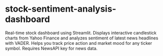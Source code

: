 # stock-sentiment-analysis-dashboard
Real-time stock dashboard using Streamlit. Displays interactive candlestick charts from Yahoo Finance and analyzes sentiment of latest news headlines with VADER. Helps you track price action and market mood for any ticker symbol. Requires NewsAPI key for news data.
